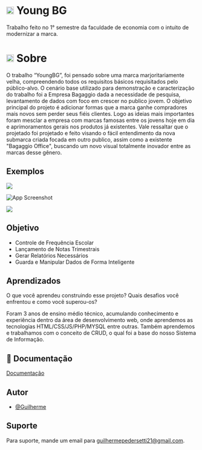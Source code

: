 # <img src="https://dev-to-uploads.s3.amazonaws.com/uploads/articles/6m4q8ifogstfuj6j3qtt.png" width="20px">   Young BG
Trabalho feito no 1° semestre da faculdade de economia com o intuito de modernizar a marca.
# <img src="https://dev-to-uploads.s3.amazonaws.com/uploads/articles/6m4q8ifogstfuj6j3qtt.png" width="20px">   Sobre

 O trabalho “YoungBG”, foi pensado sobre uma marca marjoritariamente velha, compreendendo todos os requisitos básicos requisitados pelo público-alvo. O cenário base utilizado para demonstração e caracterização do trabalho foi a Empresa Bagaggio dada a necessidade de pesquisa, levantamento de dados com foco em crescer no publico jovem.
 O objetivo principal do projeto é adicionar formas que a marca ganhe compradores mais novos sem perder seus fiéis clientes. Logo as ideias mais importantes foram mesclar a empresa com marcas famosas entre os jovens hoje em dia e aprimoramentos gerais nos produtos já existentes. 
 Vale ressaltar que o projetado foi projetado e feito visando o fácil entendimento da nova submarca criada focada em outro publico, assim como a existente "Bagaggio Office", buscando um novo visual totalmente inovador entre as marcas desse gênero. 

## Exemplos

<img src="https://dev-to-uploads.s3.amazonaws.com/uploads/articles/e0v5ku7b867y658uhikv.png">

![App Screenshot](https://dev-to-uploads.s3.amazonaws.com/uploads/articles/uw0ut4gol4yv61to8vn6.png)

<img src="https://dev-to-uploads.s3.amazonaws.com/uploads/articles/i6u59ccauuv3x72o76oh.png">

## Objetivo

- Controle de Frequência Escolar
- Lançamento de Notas Trimestrais
- Gerar Relatórios Necessários
- Guarda e Manipular Dados de Forma Inteligente


## Aprendizados

O que você aprendeu construindo esse projeto? Quais desafios você enfrentou e como você superou-os?

 Foram 3 anos de ensino médio técnico, acumulando conhecimento e experiência dentro da área de desenvolvimento web, onde aprendemos as tecnologias HTML/CSS/JS/PHP/MYSQL entre outras. Também aprendemos e trabalhamos com o conceito de CRUD, o qual foi a base do nosso Sistema de Informação.


## 📄 Documentação

[Documentação](https://github.com/Snoke1711/YoungBG/blob/main/YOUNG_BAGAGGIO_OS_NOVOS_ROMÂNTICOS%5B1%5D.docx)


## Autor

- [@Guilherme](https://www.linkedin.com/in/guilherme-pedersetti/)
  

## Suporte

Para suporte, mande um email para guilhermepedersetti21@gmail.com.
